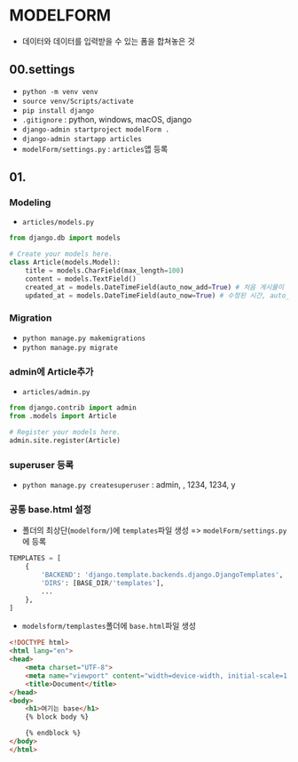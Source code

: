 # MODELFORM
-  데이터와 데이터를 입력받을 수 있는 폼을 합쳐놓은 것

## 00.settings
- `python -m venv venv`
- `source venv/Scripts/activate`
- `pip install django`
- `.gitignore` : python, windows, macOS, django
- `django-admin startproject modelForm .`
- `django-admin startapp articles`
- `modelForm/settings.py` : `articles`앱 등록

## 01. 
### Modeling
- `articles/models.py`
```python
from django.db import models

# Create your models here.
class Article(models.Model):
    title = models.CharField(max_length=100)
    content = models.TextField()
    created_at = models.DateTimeField(auto_now_add=True) # 처음 게시물이 작성된 시간
    updated_at = models.DateTimeField(auto_now=True) # 수정된 시간, auto_now=True : 데이터가 저장되는 순간들을 계속해서 저장
```

### Migration
- `python manage.py makemigrations`
- `python manage.py migrate`

### admin에 Article추가
- `articles/admin.py`
```python
from django.contrib import admin
from .models import Article

# Register your models here.
admin.site.register(Article)
```

### superuser 등록
- `python manage.py createsuperuser` : admin, , 1234, 1234, y

### 공통 base.html 설정
- 폴더의 최상단(`modelform/`)에 `templates`파일 생성 => `modelForm/settings.py`에 등록
```python
TEMPLATES = [
    {
        'BACKEND': 'django.template.backends.django.DjangoTemplates',
        'DIRS': [BASE_DIR/'templates'],
        ...
    },
]
```
- `modelsform/templastes`폴더에 `base.html`파일 생성
```html
<!DOCTYPE html>
<html lang="en">
<head>
    <meta charset="UTF-8">
    <meta name="viewport" content="width=device-width, initial-scale=1.0">
    <title>Document</title>
</head>
<body>
    <h1>여기는 base</h1>
    {% block body %}

    {% endblock %}
</body>
</html>
```